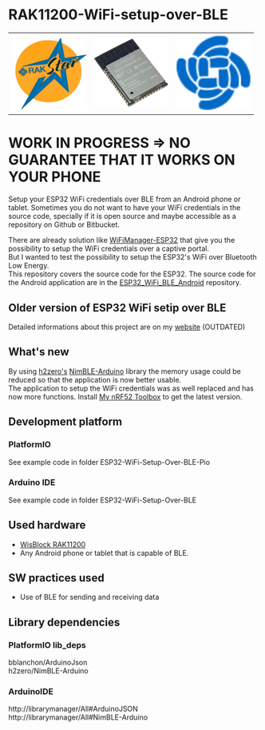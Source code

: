 # RAK11200-WiFi-setup-over-BLE
|   |   |   |
| :-: | :-: | :-: |
| <img src="./assets/rakstar.jpg" width="150"> | <img src="./assets/Icon.png" width="150"> | <img src="./assets/RAK-Whirls.png" width="150"> |
# WORK IN PROGRESS => NO GUARANTEE THAT IT WORKS ON YOUR PHONE
Setup your ESP32 WiFi credentials over BLE from an Android phone or tablet.
Sometimes you do not want to have your WiFi credentials in the source code, specially if it is open source and maybe accessible as a repository on Github or Bitbucket.

There are already solution like [WiFiManager-ESP32](https://github.com/zhouhan0126/WIFIMANAGER-ESP32) that give you the possibility to setup the WiFi credentials over a captive portal.    
But I wanted to test the possibility to setup the ESP32's WiFi over Bluetooth Low Energy.    
This repository covers the source code for the ESP32. The source code for the Android application are in the [ESP32_WiFi_BLE_Android](https://bitbucket.org/beegee1962/esp32_wifi_ble_android) repository.    

## Older version of ESP32 WiFi setip over BLE
Detailed informations about this project are on my [website](https://desire.giesecke.tk/index.php/2018/04/06/esp32-wifi-setup-over-ble/) (OUTDATED)     

## What's new
By using [h2zero's](https://github.com/h2zero) [NimBLE-Arduino](https://github.com/h2zero/NimBLE-Arduino) library the memory usage could be reduced so that the application is now better usable.  
The application to setup the WiFi credentials was as well replaced and has now more functions. Install [My nRF52 Toolbox](https://play.google.com/store/apps/details?id=tk.giesecke.my_nrf52_tb) to get the latest version.

## Development platform
### PlatformIO
See example code in folder ESP32-WiFi-Setup-Over-BLE-Pio    
### Arduino IDE
See example code in folder ESP32-WiFi-Setup-Over-BLE    

## Used hardware
- [WisBlock RAK11200](https://docs.rakwireless.com/Product-Categories/WisBlock/#wisblock-core)		
- Any Android phone or tablet that is capable of BLE.		

## SW practices used
- Use of BLE for sending and receiving data

## Library dependencies		
### PlatformIO lib_deps    
bblanchon/ArduinoJson    
h2zero/NimBLE-Arduino    

### ArduinoIDE
http://librarymanager/All#ArduinoJSON    
http://librarymanager/All#NimBLE-Arduino    